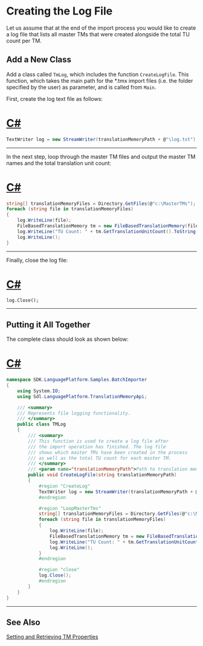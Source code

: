 Creating the Log File
======
Let us assume that at the end of the import process you would like to create a log file that lists all master TMs that were created alongside the total TU count per TM.

Add a New Class
-----
Add a class called `TmLog`, which includes the function `CreateLogFile`. This function, which takes the main path for the *.tmx import files (i.e. the folder specified by the user) as parameter, and is called from `Main`.

First, create the log text file as follows:
# [C#](#tab/tabid-1)
```cs
TextWriter log = new StreamWriter(translationMemoryPath + @"\log.txt");
```
****

In the next step, loop through the master TM files and output the master TM names and the total translation unit count:
# [C#](#tab/tabid-2)
```cs
string[] translationMemoryFiles = Directory.GetFiles(@"c:\MasterTMs");
foreach (string file in translationMemoryFiles)
{
    log.WriteLine(file);
    FileBasedTranslationMemory tm = new FileBasedTranslationMemory(file);
    log.WriteLine("TU Count: " + tm.GetTranslationUnitCount().ToString());
    log.WriteLine();
}
```
****

Finally, close the log file:
# [C#](#tab/tabid-3)
```
log.Close();
```
***

Putting it All Together
-----
The complete class should look as shown below:
# [C#](#tab/tabid-4)
```cs
namespace SDK.LanguagePlatform.Samples.BatchImporter
{
    using System.IO;
    using Sdl.LanguagePlatform.TranslationMemoryApi;

    /// <summary>
    /// Represents file logging functionality.
    /// </summary>
    public class TMLog
    {
        /// <summary>
        /// This function is used to create a log file after
        /// the import operation has finished. The log file
        /// shows which master TMs have been created in the process
        /// as well as the total TU count for each master TM.
        /// </summary>
        /// <param name="translationMemoryPath">Path to translation memory.</param>
        public void CreateLogFile(string translationMemoryPath)
        {
            #region "CreateLog"
            TextWriter log = new StreamWriter(translationMemoryPath + @"\log.txt");
            #endregion

            #region "LoopMasterTms"
            string[] translationMemoryFiles = Directory.GetFiles(@"c:\MasterTMs");
            foreach (string file in translationMemoryFiles)
            {
                log.WriteLine(file);
                FileBasedTranslationMemory tm = new FileBasedTranslationMemory(file);
                log.WriteLine("TU Count: " + tm.GetTranslationUnitCount().ToString());
                log.WriteLine();
            }
            #endregion

            #region "close"
            log.Close();
            #endregion
        }
    }
}
```
****

See Also
---------
[Setting and Retrieving TM Properties](setting_and_retrieving_tm_properties.md)